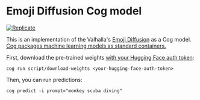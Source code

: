 # Emoji Diffusion Cog model

[![Replicate](https://replicate.com/m1guelpf/emoji-diffusion/badge)](https://replicate.com/m1guelpf/emoji-diffusion)

This is an implementation of the Valhalla's [Emoji Diffusion](https://huggingface.co/valhalla/emoji-diffusion) as a Cog model. [Cog packages machine learning models as standard containers.](https://github.com/replicate/cog)

First, download the pre-trained weights [with your Hugging Face auth token](https://huggingface.co/settings/tokens):

    cog run script/download-weights <your-hugging-face-auth-token>

Then, you can run predictions:

    cog predict -i prompt="monkey scuba diving"

